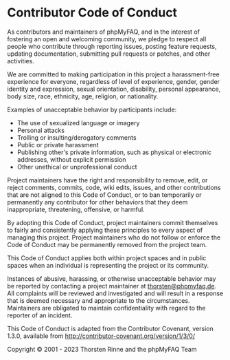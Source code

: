 # Contributor Code of Conduct

As contributors and maintainers of phpMyFAQ, and in the interest of fostering an open and welcoming community, we pledge
to respect all people who contribute through reporting issues, posting feature requests, updating documentation,
submitting pull requests or patches, and other activities.

We are committed to making participation in this project a harassment-free experience for everyone, regardless of level
of experience, gender, gender identity and expression, sexual orientation, disability, personal appearance, body size,
race, ethnicity, age, religion, or nationality.

Examples of unacceptable behavior by participants include:

- The use of sexualized language or imagery
- Personal attacks
- Trolling or insulting/derogatory comments
- Public or private harassment
- Publishing other's private information, such as physical or electronic addresses, without explicit permission
- Other unethical or unprofessional conduct

Project maintainers have the right and responsibility to remove, edit, or reject comments, commits, code, wiki edits,
issues, and other contributions that are not aligned to this Code of Conduct, or to ban temporarily or permanently any
contributor for other behaviors that they deem inappropriate, threatening, offensive, or harmful.

By adopting this Code of Conduct, project maintainers commit themselves to fairly and consistently applying these
principles to every aspect of managing this project. Project maintainers who do not follow or enforce the Code of
Conduct may be permanently removed from the project team.

This Code of Conduct applies both within project spaces and in public spaces when an individual is representing the
project or its community.

Instances of abusive, harassing, or otherwise unacceptable behavior may be reported by contacting a project maintainer
at [thorsten@phpmyfaq.de](mailto:thorsten@phpmyfaq.de). All complaints will be reviewed and investigated and will result
in a response that is deemed necessary and appropriate to the circumstances. Maintainers are obligated to maintain
confidentiality with regard to the reporter of an incident.

This Code of Conduct is adapted from the Contributor Covenant, version 1.3.0, available from
http://contributor-covenant.org/version/1/3/0/

Copyright © 2001 - 2023 Thorsten Rinne and the phpMyFAQ Team
